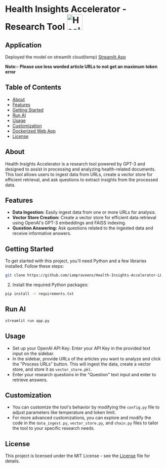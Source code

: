 # Health Insights Accelerator - Research Tool <img src="https://cdn-icons-png.flaticon.com/512/10394/10394376.png" alt="Health Insights Accelerator - Research Tool" width="50" height="50">

## Application
Deployed the model on streamlit cloud(temp) [Streamlit App](https://health-insights-accelerator-tool.streamlit.app/)

**Note:- Please use less worded article URLs to not get an maximum token error**

## Table of Contents
- [About](#about)
- [Features](#features)
- [Getting Started](#getting-started)
- [Run AI](#run-ai)
- [Usage](#usage)
- [Customization](#customization)
- [Dockerized Web App](#dockerized-web-app)
- [License](#license)

## About
Health Insights Accelerator is a research tool powered by GPT-3 and designed to assist in processing and analyzing health-related documents. This tool allows users to ingest data from URLs, create a vector store for efficient retrieval, and ask questions to extract insights from the processed data.

## Features

- **Data Ingestion:** Easily ingest data from one or more URLs for analysis.
- **Vector Store Creation:** Create a vector store for efficient data retrieval using OpenAI's GPT-3 embeddings and FAISS indexing.
- **Question Answering:** Ask questions related to the ingested data and receive informative answers.

## Getting Started
To get started with this project, you'll need Python and a few libraries installed. Follow these steps:

```bash
git clone https://github.com/iampraveens/Health-Insights-Accelerator-LLM.git
```
2. Install the required Python packages:

```bash
pip install -r requirements.txt
```

## Run AI

```bash
streamlit run app.py
```

## Usage
- Set up your OpenAI API Key: Enter your API Key in the provided text input on the sidebar.
- In the sidebar, provide URLs of the articles you want to analyze and click the "Process URLs" button. This will ingest the data, create a vector store, and store it as `vector_store.pkl`.
- Enter your research questions in the "Question" text input and enter to retrieve answers.

## Customization
- You can customize the tool's behavior by modifying the `config.py` file to adjust parameters like temperature and token limit.
- For more advanced customizations, you can explore and modify the code in the `data_ingest.py`, `vector_store.py`, and `chain.py` files to tailor the tool to your specific research needs.

## License 
This project is licensed under the MIT License - see the [License](https://github.com/git/git-scm.com/blob/main/MIT-LICENSE.txt) file for details.
